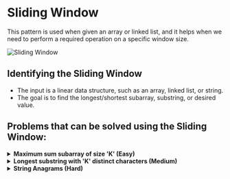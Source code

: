 # Sliding Window

This pattern is used when given an array or linked list, and it helps when we need to perform a required operation on a specific window size.

![Sliding Window](./slidingwindow.png)

## Identifying the Sliding Window
- The input is a linear data structure, such as an array, linked list, or string.
- The goal is to find the longest/shortest subarray, substring, or desired value.

## Problems that can be solved using the Sliding Window:

<details>
<summary><strong>Maximum sum subarray of size 'K' (Easy)</strong></summary>

```python
def maxSumSubarray(arr, num):
  # Variables
  maxSum = 0
  maxTemporarySum = 0

  # Edge cases
  if arr.length < num:
      return None

  # First loop
  for i in range(num):
      maxSum += arr[i]

  # Store the first sum
  maxTemporarySum = maxSum

  # Second loop
  for i in range(num, len(arr)):
      maxTemporarySum += - arr[i - num] + arr[i]
      maxSum = max(maxSum, maxTemporarySum)

  # Return the maximum sum
  return maxSum

print(maxSumSubarray([1, 2, 5, 2, 8, 1, 5], 2))  # 10
print(maxSumSubarray([1, 2, 5, 2, 8, 1, 5], 4))  # 17
print(maxSumSubarray([4, 2, 1, 6], 1))          # 6
print(maxSumSubarray([4, 2, 1, 6, 2], 4))       # 13

# Time Complexity: O(n)
# Space Complexity: O(1)
```


Consider the diagram for further understanding:
```
Input:
        +---+---+---+---+---+---+---+---+---+---+
Array:  | 2 | 1 | 5 | 1 | 3 | 2 | 1 | 7 | 9 | 1 |
        +---+---+---+---+---+---+---+---+---+---+

K: 4

Output:
          +---+---+---+---+
Subarray: | 5 | 1 | 3 | 2 |
          +---+---+---+---+

Steps:
1. Initialize sum, maxSum
2. Calculate initial window sum
3. Slide the window, updating window sum
4. Check if current window sum is greater than maxSum
5. Update maxSum if necessary
6. Slide the window until the end of the array

Details:
1.
         +---+---+---+---+---+---+---+---+---+---+
Array:   | 2 | 1 | 5 | 1 | 3 | 2 | 1 | 7 | 9 | 1 |
         +---+---+---+---+---+---+---+---+---+---+
sum: 0, maxSum: 0

2.
         +---+---+
Window:  | 2 | 1 |
         +---+---+
sum: 3, maxSum: 3

3.
         +---+---+---+---+
Window:  | 2 | 1 | 5 | 1 |
         +---+---+---+---+
sum: 9, maxSum: 9

4.
         +---+---+---+---+
Window:  | 2 | 1 | 5 | 1 |
         +---+---+---+---+
sum: 9, maxSum: 9

5.
         +---+---+---+---+
Window:  | 1 | 5 | 1 | 3 |
         +---+---+---+---+
sum: 10, maxSum: 10

6.
         +---+---+---+---+
Window:  | 5 | 1 | 3 | 2 |
         +---+---+---+---+
sum: 11, maxSum: 11

Final:
          +---+---+---+---+
Subarray: | 5 | 1 | 3 | 2 |
          +---+---+---+---+


```
</details>
<details>
<summary><strong>Longest substring with 'K' distinct characters (Medium)</strong></summary>

```javascript
var lengthOfLongestSubstringKDistinct = function(s, k) {
  // Setup Variables
  let START = 0;
  const SOFAR = new Map();
  let MAX = 0;

  // Iterate over s, our string, and set END = 0
  for (let END = 0; END < s.length; END++) {
    // Get rightCHAR
    let rightCHAR = s[END];

    // If rightCHAR is not in SOFAR, set it to 1
    if (!SOFAR.get(rightCHAR)) {
      SOFAR.set(rightCHAR, 1);
    }
    // If rightCHAR is in SOFAR, increment it by 1
    else {
      SOFAR.set(rightCHAR, SOFAR.get(rightCHAR) + 1);
    }

    // Calculate maximum window size
    while (SOFAR.size > k) {
      let leftCHAR = s[START];

      if (SOFAR.get(leftCHAR) > 1) {
        SOFAR.set(leftCHAR, SOFAR.get(leftCHAR) - 1);
      } else {
        SOFAR.delete(leftCHAR);
      }

      START++;
    }

    MAX = Math.max(MAX, (END - START) + 1);
  }

  // Return the maximum window size
  return MAX;
}

// Test Cases
console.log(lengthOfLongestSubstringKDistinct('atatrasrafr', 3));  // Returns 6
console.log(lengthOfLongestSubstringKDistinct('atatrasrafr', 4));  // Returns 9

// Time Complexity: O(n)
// Space Complexity: O(k)
```

Consider the diagram for further understanding:

```
1.
  +---+
  | a |   |   |   |
  +---+
substring window: 'a', K = 1

2.
  +---+---+---+---+
  | a | b | c | b |
  +---+---+---+---+
substring window: 'abc', K = 3 (maximum valid window)

3.
  +---+---+---+---+---+---+---+---+---+---+
  | a | b | c | b | c | a | d | a | e | f |
  +---+---+---+---+---+---+---+---+---+---+
substring window: 'abc', K = 3 (maximum valid window)

4.
  +---+---+---+---+---+---+
  |   |   | c | a | d | a |
  +---+---+---+---+---+---+
substring window: 'cada', K = 3 (maximum valid window)

5.
  +---+---+
  | a | d |
  +---+---+
substring window: 'ad', K = 2

Final:
  +---+---+---+---+---+---+
  | b | c | a | d | a | e |
  +---+---+---+---+---+---+
Longest substring with 'K' distinct characters: 'bcadae'
```
</details>
<details>

<summary><strong>String Anagrams (Hard)</strong></summary>

The String Anagrams problem involves finding all anagrams of a given pattern in a given string. An anagram is a rearrangement of the letters of one word or phrase to form a different word or phrase.

To solve this problem, we can use the Sliding Window technique along with a HashMap to track the frequency of characters in the pattern and the sliding window of the input string. We can iterate through the input string using a sliding window of the same size as the pattern and check if the frequency maps match.

Here's the JavaScript solution using the Sliding Window technique and a HashMap:

```javascript
/**
 * String Anagrams
 * @param {string} str - The input string
 * @param {string} pattern - The pattern string
 * @returns {number[]} - Array of starting indices of anagrams in the string
 */
const findAnagrams = function(str, pattern) {
  const resultIndices = [];   // Array to store the starting indices of anagrams
  const charFrequency = {};   // Object to store the frequency of characters in the pattern

  let matched = 0;   // Counter for matched characters
  let windowStart = 0;   // Start of the sliding window

  // Iterate through the pattern to track the frequency of characters
  for (let i = 0; i < pattern.length; i++) {
    const char = pattern[i];   // Get the current character from the pattern

    if (!(char in charFrequency)) {
      charFrequency[char] = 0;   // If the character is not in the frequency object, initialize its count to zero
    }

    charFrequency[char] += 1;   // Increment the frequency count of the character
  }

  // Slide the window through the input string
  for (let windowEnd = 0; windowEnd < str.length; windowEnd++) {
    const rightChar = str[windowEnd];   // Get the current character from the input string

    // Update the frequency count and matched counter
    if (rightChar in charFrequency) {
      charFrequency[rightChar] -= 1;   // Decrement the frequency count of the character

      if (charFrequency[rightChar] === 0) {
        matched += 1;   // If the frequency count becomes zero, a character is matched
      }
    }

    // Check if all characters are matched and add the start index to the result array
    if (matched === Object.keys(charFrequency).length) {
      resultIndices.push(windowStart);
    }

    // Slide the window by moving the start index and updating the frequency count and matched counter
    if (windowEnd >= pattern.length - 1) {
      const leftChar = str[windowStart];   // Get the character at the start index
      windowStart += 1;   // Move the start index to the right

      if (leftChar in charFrequency) {
        // Update the frequency count and matched counter for the character at the start index
        if (charFrequency[leftChar] === 0) {
          matched -= 1;   // If the frequency count becomes zero, a character is unmatched
        }
        charFrequency[leftChar] += 1;   // Increment the frequency count of the character
      }
    }
  }

  return resultIndices;   // Return the array of starting indices of anagrams
};


// Test the function
const str = "ppqp";
const pattern = "pq";
const anagramIndices = findAnagrams(str, pattern);
console.log(anagramIndices);  // Output: [1, 2]



```

Consider the diagram for further understanding:
```
Input:
         +---+---+---+---+---+---+---+---+---+---+
String:  | p | p | q | p | a | b | c | q | a | b |
         +---+---+---+---+---+---+---+---+---+---+

Pattern: "pq"

Output:
          +---+---+
Anagrams: | p | q |
          +---+---+

Steps:
1. Initialize frequency map for the pattern
2. Slide the window through the string
   a. Decrease the frequency of the outgoing character
   b. Increase the frequency of the incoming character
   c. Check if the window contains all characters of the pattern
3. Add anagram start index to the result

Details:
1.
         +---+---+---+---+---+---+---+---+---+---+
Pattern: | p | q |   |   |   |   |   |   |   |   |
         +---+---+---+---+---+---+---+---+---+---+
Map: { p: 1, q: 1 }

2a.
         +---+---+---+---+---+---+---+---+---+---+
Window:  | p | p |   |   |   |   |   |   |   |   |
         +---+---+---+---+---+---+---+---+---+---+
Map: { p: 0, q: 1 }

2b.
         +---+---+---+---+---+---+---+---+---+---+
Window:  | p | p | q |   |   |   |   |   |   |   |
         +---+---+---+---+---+---+---+---+---+---+
Map: { p: 0, q: 0 }

2c.
         +---+---+---+---+---+---+---+---+---+---+
Window:  | p | p | q |   |   |   |   |   |   |   |
         +---+---+---+---+---+---+---+---+---+---+
Map: { p: 0, q: 0 } -> Anagram found!

3.
         +---+---+---+---+---+---+---+---+---+---+
Window:  |   | p | q | p | a | b | c | q | a | b |
         +---+---+---+---+---+---+---+---+---+---+
Map: { p: 0, q: 0 } -> Anagram found!

4.
         +---+---+---+---+---+---+---+---+---+---+
Window:  |   |   | p | q | p | a | b | c | q | a |
         +---+---+---+---+---+---+---+---+---+---+
Map: { p: 1, q: 0 }

Final:
          +---+---+
Anagrams: | p | q |
          +---+---+
```
</details>